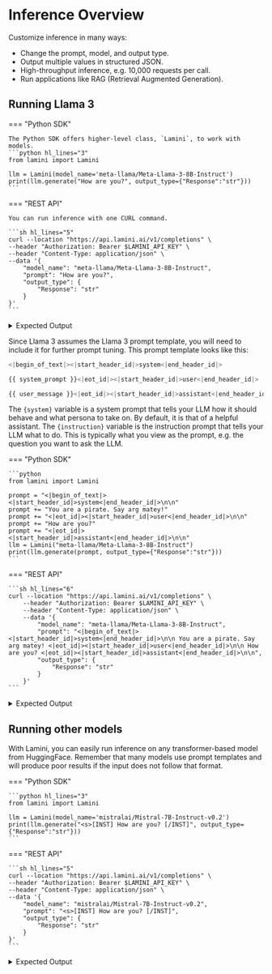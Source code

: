 # Inference Overview
Customize inference in many ways:

- Change the prompt, model, and output type.
- Output multiple values in structured JSON.
- High-throughput inference, e.g. 10,000 requests per call.
- Run applications like RAG (Retrieval Augmented Generation).

## Running Llama 3
=== "Python SDK"

    The Python SDK offers higher-level class, `Lamini`, to work with models.
    ```python hl_lines="3"
    from lamini import Lamini

    llm = Lamini(model_name='meta-llama/Meta-Llama-3-8B-Instruct')
    print(llm.generate("How are you?", output_type={"Response":"str"}))
    ```

=== "REST API"

    You can run inference with one CURL command.

    ```sh hl_lines="5"
    curl --location "https://api.lamini.ai/v1/completions" \
    --header "Authorization: Bearer $LAMINI_API_KEY" \
    --header "Content-Type: application/json" \
    --data '{
        "model_name": "meta-llama/Meta-Llama-3-8B-Instruct",
        "prompt": "How are you?",
        "output_type": {
            "Response": "str"
        }
    }'
    ```

<details>
<summary>Expected Output</summary>
    ```
    {
        'Response': "I'm doing well, thanks for asking! How about you"
    }
    ```
</details>

Since Llama 3 assumes the Llama 3 prompt template, you will need to include it for further prompt tuning. This prompt template looks like this:
```python
<|begin_of_text|><|start_header_id|>system<|end_header_id|>

{{ system_prompt }}<|eot_id|><|start_header_id|>user<|end_header_id|>

{{ user_message }}<|eot_id|><|start_header_id|>assistant<|end_header_id|>
```
The `{system}` variable is a system prompt that tells your LLM how it should behave and what persona to take on. By default, it is that of a helpful assistant. The `{instruction}` variable is the instruction prompt that tells your LLM what to do. This is typically what you view as the prompt, e.g. the question you want to ask the LLM.

=== "Python SDK"

    ```python
    from lamini import Lamini

    prompt = "<|begin_of_text|><|start_header_id|>system<|end_header_id|>\n\n"
    prompt += "You are a pirate. Say arg matey!"
    prompt += "<|eot_id|><|start_header_id|>user<|end_header_id|>\n\n"
    prompt += "How are you?"
    prompt += "<|eot_id|><|start_header_id|>assistant<|end_header_id|>\n\n"
    llm = Lamini("meta-llama/Meta-Llama-3-8B-Instruct")
    print(llm.generate(prompt, output_type={"Response":"str"}))
    ```

=== "REST API"

    ```sh hl_lines="6"
    curl --location "https://api.lamini.ai/v1/completions" \
        --header "Authorization: Bearer $LAMINI_API_KEY" \
        --header "Content-Type: application/json" \
        --data '{
            "model_name": "meta-llama/Meta-Llama-3-8B-Instruct",
            "prompt": "<|begin_of_text|><|start_header_id|>system<|end_header_id|>\n\n You are a pirate. Say arg matey! <|eot_id|><|start_header_id|>user<|end_header_id|>\n\n How are you? <|eot_id|><|start_header_id|>assistant<|end_header_id|>\n\n",
            "output_type": {
                "Response": "str"
            }
        }'
    ```

<details>
<summary>Expected Output</summary>
    ```
    {
        'Response': "Ahoy, matey! I be doin' just fine, thank ye for askin'! Me and me crew have been sailin' the seven seas, plunderin' the riches and singin' sea shanties 'round the campfire. The sun be shinin' bright, the wind be blowin' strong, and me trusty cutlass be by me side. What more could a pirate ask for, eh? Arrr"
    }
    ```
</details>

## Running other models

With Lamini, you can easily run inference on any transformer-based model from HuggingFace. Remember that many models use prompt templates and will produce poor results if the input does not follow that format.

=== "Python SDK"

    ```python hl_lines="3"
    from lamini import Lamini

    llm = Lamini(model_name='mistralai/Mistral-7B-Instruct-v0.2')
    print(llm.generate("<s>[INST] How are you? [/INST]", output_type={"Response":"str"}))
    ```

=== "REST API"

    ```sh hl_lines="5"
    curl --location "https://api.lamini.ai/v1/completions" \
    --header "Authorization: Bearer $LAMINI_API_KEY" \
    --header "Content-Type: application/json" \
    --data '{
        "model_name": "mistralai/Mistral-7B-Instruct-v0.2",
        "prompt": "<s>[INST] How are you? [/INST]",
        "output_type": {
            "Response": "str"
        }
    }'
    ```

<details>
<summary>Expected Output</summary>
    ```
    {
        'Response': "I'm just a computer program, I don't have feelings or emotions. I'm here to help answer any questions you might have to the best of my ability"
    }
    ```
</details>
